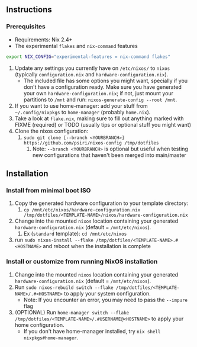 ## Instructions

### Prerequisites
- Requirements: Nix 2.4+
- The experimental `flakes` and `nix-command` features

```bash
export NIX_CONFIG="experimental-features = nix-command flakes"
```

1.  Update any settings you currently have on `/etc/nixos/` to
  `nixos` (typically `configuration.nix` and `hardware-configuration.nix`).
    - The included file has some options you might want, specially if you don't
      have a configuration ready. Make sure you have generated your own
      `hardware-configuration.nix`; if not, just mount your partitions to
      `/mnt` and run: `nixos-generate-config --root /mnt`.
2. If you want to use home-manager: add your stuff from `~/.config/nixpkgs`
  to `home-manager` (probably `home.nix`).
2. Take a look at `flake.nix`, making sure to fill out anything marked with
  FIXME (required) or TODO (usually tips or optional stuff you might want)
3. Clone the nixos configuration:
    1. `sudo git clone [--branch <YOURBRANCH>] https://github.com/psiri/nixos-config /tmp/dotfiles`
       1. Note: `--branch <YOURBRANCH>` is optional but useful when testing new configurations that haven't been merged into main/master

## Installation

### Install from minimal boot ISO

1. Copy the generated hardware configuration to your template directory:
    1. `cp /mnt/etc/nixos/hardware-configuration.nix /tmp/dotfiles/<TEMPLATE-NAME>/nixos/hardware-configuration.nix`
2. Change into the mounted `nixos` location containing your generated `hardware-configuration.nix` (default = `/mnt/etc/nixos`). 
    1.  Ex (`standard` template): `cd /mnt/etc/nixos`
3.  run `sudo nixos-install --flake /tmp/dotfiles/<TEMPLATE-NAME>.#<HOSTNAME>` and reboot when the installation is complete
   

### Install or customize from running NixOS installation

1. Change into the mounted `nixos` location containing your generated `hardware-configuration.nix` (default = `/mnt/etc/nixos`).
2. Run `sudo nixos-rebuild switch --flake /tmp/dotfiles/<TEMPLATE-NAME>/.#<HOSTNAME>` to apply your system
  configuration.
    - Note: If you encounter an error, you may need to pass the `--impure` flag
3. (OPTIONAL) Run `home-manager switch --flake /tmp/dotfiles/<TEMPLATE-NAME>/.#USERNAME@<HOSTNAME>` to apply your home
  configuration.
    - If you don't have home-manager installed, try `nix shell nixpkgs#home-manager`.



